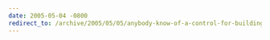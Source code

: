 ```yaml
---
date: 2005-05-04 -0800
redirect_to: /archive/2005/05/05/anybody-know-of-a-control-for-building-net-sqlconnection-strings.aspx/
---
```

